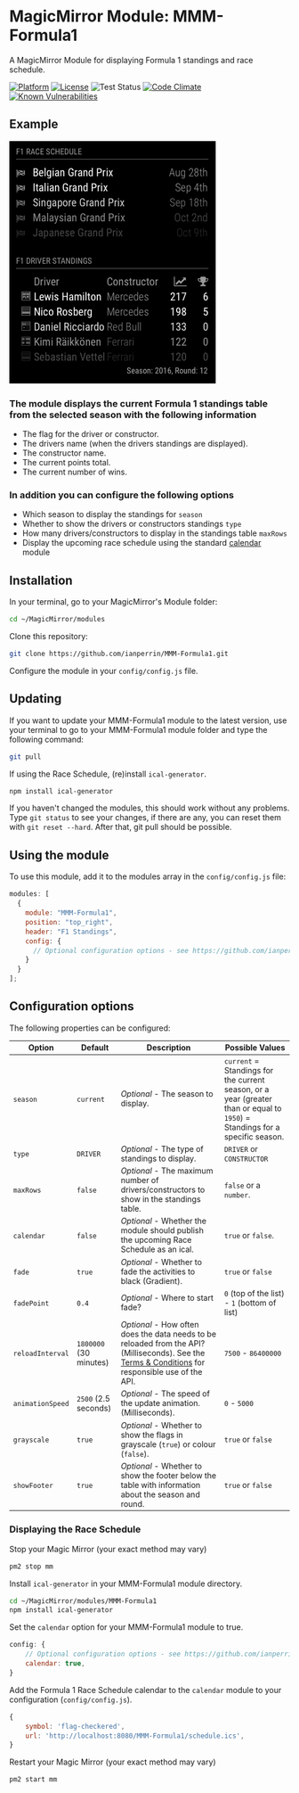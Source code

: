 # MagicMirror Module: MMM-Formula1

A MagicMirror Module for displaying Formula 1 standings and race schedule.

[![Platform](https://img.shields.io/badge/platform-MagicMirror-informational)](https://MagicMirror.builders)
[![License](https://img.shields.io/badge/license-MIT-informational)](https://raw.githubusercontent.com/ianperrin/MMM-Formula1/master/LICENSE)
![Test Status](https://github.com/ianperrin/MMM-Formula1/actions/workflows/node.js.yml/badge.svg)
[![Code Climate](https://codeclimate.com/github/ianperrin/MMM-Formula1/badges/gpa.svg)](https://codeclimate.com/github/ianperrin/MMM-Formula1)
[![Known Vulnerabilities](https://snyk.io/test/github/ianperrin/MMM-Formula1/badge.svg)](https://snyk.io/test/github/ianperrin/MMM-Formula1)

## Example

![Example screenshot](.github/example.png)

### The module displays the current Formula 1 standings table from the selected season with the following information

- The flag for the driver or constructor.
- The drivers name (when the drivers standings are displayed).
- The constructor name.
- The current points total.
- The current number of wins.

### In addition you can configure the following options

- Which season to display the standings for `season`
- Whether to show the drivers or constructors standings `type`
- How many drivers/constructors to display in the standings table `maxRows`
- Display the upcoming race schedule using the standard [calendar](https://github.com/MichMich/MagicMirror/tree/develop/modules/default/calendar) module

## Installation

In your terminal, go to your MagicMirror's Module folder:

```bash
cd ~/MagicMirror/modules
```

Clone this repository:

```bash
git clone https://github.com/ianperrin/MMM-Formula1.git
```

Configure the module in your `config/config.js` file.

## Updating

If you want to update your MMM-Formula1 module to the latest version, use your terminal to go to your MMM-Formula1 module folder and type the following command:

```bash
git pull
```

If using the Race Schedule, (re)install `ical-generator`.

```bash
npm install ical-generator
```

If you haven't changed the modules, this should work without any problems.
Type `git status` to see your changes, if there are any, you can reset them with `git reset --hard`. After that, git pull should be possible.

## Using the module

To use this module, add it to the modules array in the `config/config.js` file:

```javascript
modules: [
  {
    module: "MMM-Formula1",
    position: "top_right",
    header: "F1 Standings",
    config: {
      // Optional configuration options - see https://github.com/ianperrin/MMM-Formula1#configuration-options
    }
  }
];
```

## Configuration options

The following properties can be configured:

| **Option**       | **Default**            | **Description**                                                                                                                                                                    | **Possible Values**                                                                                                          |
| ---------------- | ---------------------- | ---------------------------------------------------------------------------------------------------------------------------------------------------------------------------------- | ---------------------------------------------------------------------------------------------------------------------------- |
| `season`         | `current`              | _Optional_ - The season to display.                                                                                                                                                | `current` = Standings for the current season, or a year (greater than or equal to `1950`) = Standings for a specific season. |
| `type`           | `DRIVER`               | _Optional_ - The type of standings to display.                                                                                                                                     | `DRIVER` or `CONSTRUCTOR`                                                                                                    |
| `maxRows`        | `false`                | _Optional_ - The maximum number of drivers/constructors to show in the standings table.                                                                                            | `false` or a `number`.                                                                                                       |
| `calendar`       | `false`                | _Optional_ - Whether the module should publish the upcoming Race Schedule as an ical.                                                                                              | `true` or `false`.                                                                                                           |
| `fade`           | `true`                 | _Optional_ - Whether to fade the activities to black (Gradient).                                                                                                                   | `true` or `false`                                                                                                            |
| `fadePoint`      | `0.4`                  | _Optional_ - Where to start fade?                                                                                                                                                  | `0` (top of the list) - `1` (bottom of list)                                                                                 |
| `reloadInterval` | `1800000` (30 minutes) | _Optional_ - How often does the data needs to be reloaded from the API? (Milliseconds). See the [Terms & Conditions](http://ergast.com/mrd/terms/) for responsible use of the API. | `7500` - `86400000`                                                                                                          |
| `animationSpeed` | `2500` (2.5 seconds)   | _Optional_ - The speed of the update animation. (Milliseconds).                                                                                                                    | `0` - `5000`                                                                                                                 |
| `grayscale`      | `true`                 | _Optional_ - Whether to show the flags in grayscale (`true`) or colour (`false`).                                                                                                  | `true` or `false`                                                                                                            |
| `showFooter`     | `true`                 | _Optional_ - Whether to show the footer below the table with information about the season and round.                                                                               | `true` or `false`                                                                                                            |

### Displaying the Race Schedule

Stop your Magic Mirror (your exact method may vary)

```bash
pm2 stop mm
```

Install `ical-generator` in your MMM-Formula1 module directory.

```bash
cd ~/MagicMirror/modules/MMM-Formula1
npm install ical-generator
```

Set the `calendar` option for your MMM-Formula1 module to true.

```javascript
config: {
    // Optional configuration options - see https://github.com/ianperrin/MMM-Formula1#configuration-options
    calendar: true,
}
```

Add the Formula 1 Race Schedule calendar to the `calendar` module to your configuration (`config/config.js`).

```javascript
{
    symbol: 'flag-checkered',
    url: 'http://localhost:8080/MMM-Formula1/schedule.ics',
}
```

Restart your Magic Mirror (your exact method may vary)

```bash
pm2 start mm
```

